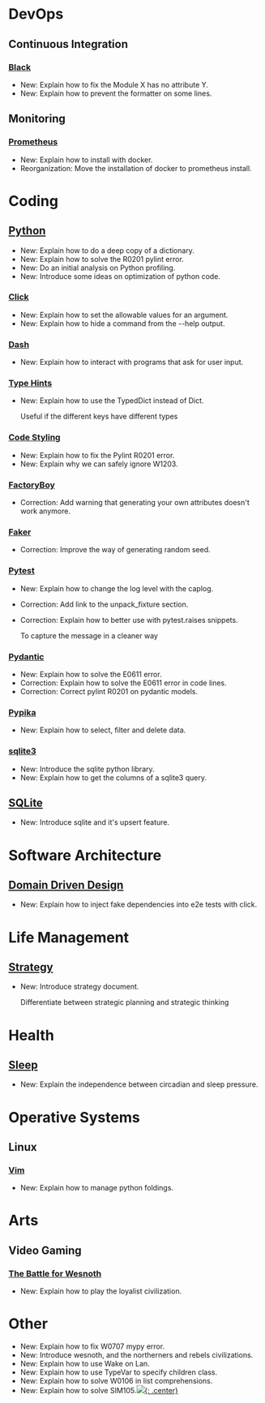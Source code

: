# DevOps

## Continuous Integration

### [Black](mypy.md)

* New: Explain how to fix the Module X has no attribute Y.
* New: Explain how to prevent the formatter on some lines.

## Monitoring

### [Prometheus](prometheus.md)

* New: Explain how to install with docker.
* Reorganization: Move the installation of docker to prometheus install.

# Coding

## [Python](python.md)

* New: Explain how to do a deep copy of a dictionary.
* New: Explain how to solve the R0201 pylint error.
* New: Do an initial analysis on Python profiling.
* New: Introduce some ideas on optimization of python code.

### [Click](click.md)

* New: Explain how to set the allowable values for an argument.
* New: Explain how to hide a command from the --help output.

### [Dash](python_sh.md)

* New: Explain how to interact with programs that ask for user input.

### [Type Hints](type_hints.md)

* New: Explain how to use the TypedDict instead of Dict.

    Useful if the different keys have different types

### [Code Styling](python_code_styling.md)

* New: Explain how to fix the Pylint R0201 error.
* New: Explain why we can safely ignore W1203.

### [FactoryBoy](factoryboy.md)

* Correction: Add warning that generating your own attributes doesn't work anymore.

### [Faker](faker.md)

* Correction: Improve the way of generating random seed.

### [Pytest](pytest.md)

* New: Explain how to change the log level with the caplog.
* Correction: Add link to the unpack_fixture section.
* Correction: Explain how to better use with pytest.raises snippets.

    To capture the message in a cleaner way

### [Pydantic](pydantic.md)

* New: Explain how to solve the E0611 error.
* Correction: Explain how to solve the E0611 error in code lines.
* Correction: Correct pylint R0201 on pydantic models.

### [Pypika](pypika.md)

* New: Explain how to select, filter and delete data.

### [sqlite3](sqlite3.md)

* New: Introduce the sqlite python library.
* New: Explain how to get the columns of a sqlite3 query.

## [SQLite](sqlite.md)

* New: Introduce sqlite and it's upsert feature.

# Software Architecture

## [Domain Driven Design](domain_driven_design.md)

* New: Explain how to inject fake dependencies into e2e tests with click.

# Life Management

## [Strategy](strategy.md)

* New: Introduce strategy document.

    Differentiate between strategic planning and strategic thinking

# Health

## [Sleep](sleep.md)

* New: Explain the independence between circadian and sleep pressure.

# Operative Systems

## Linux

### [Vim](vim.md)

* New: Explain how to manage python foldings.

# Arts

## Video Gaming

### [The Battle for Wesnoth](wesnoth.md)

* New: Explain how to play the loyalist civilization.

# Other

* New: Explain how to fix W0707 mypy error.
* New: Introduce wesnoth, and the northerners and rebels civilizations.
* New: Explain how to use Wake on Lan.
* New: Explain how to use TypeVar to specify children class.
* New: Explain how to solve W0106 in list comprehensions.
* New: Explain how to solve SIM105.[![](not-by-ai.svg){: .center}](https://notbyai.fyi)
